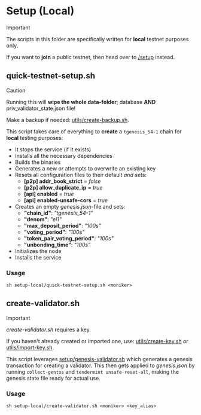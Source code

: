 # Setup (Local)

> [!IMPORTANT]
> The scripts in this folder are specifically written for **local** testnet purposes only.
>
> If you want to **join** a public testnet, then head over to [/setup](/setup) instead.
> 
## quick-testnet-setup.sh

> [!CAUTION]
> Running this will **wipe the whole data-folder**; database **AND** priv_validator_state.json file!
>
> Make a backup if needed: [utils/create-backup.sh](/utils/create-backup.sh).

This script takes care of everything to **create** a `tgenesis_54-1` chain for **local** testing purposes:

- It stops the service (if it exists)
- Installs all the necessary dependencies
- Builds the binaries
- Generates a new _or_ attempts to overwrite an existing key
- Resets all configuration files to their default _and sets_:
  - **[p2p] addr_book_strict** = _false_
  - **[p2p] allow_duplicate_ip** = _true_
  - **[api] enabled** = _true_
  - **[api] enabled-unsafe-cors** = _true_
- Creates an empty _genesis.json_-file and sets:
  - **"chain_id"**: _"tgenesis_54-1"_
  - **"denom"**: _"el1"_
  - **"max_deposit_period"**: _"100s"_
  - **"voting_period"**: _"100s"_
  - **"token_pair_voting_period"**: _"100s"_
  - **"unbonding_time"**: _"100s"_
- Initializes the node
- Installs the service

### Usage

```
sh setup-local/quick-testnet-setup.sh <moniker>
```

## create-validator.sh

> [!IMPORTANT]
> _create-validator.sh_ requires a key.
>
> If you haven't already created or imported one, use: [utils/create-key.sh](/utils/create-key.sh) _or_ [utils/import-key.sh](/utils/import-key.sh).

This script leverages [setup/genesis-validator.sh](/setup.genesis-validator.sh) which generates a genesis transaction for creating a validator. This then gets applied to _genesis.json_ by running `collect-gentxs` and `tendermint unsafe-reset-all`, making the genesis state file ready for actual use.

### Usage

```
sh setup-local/create-validator.sh <moniker> <key_alias>
```
